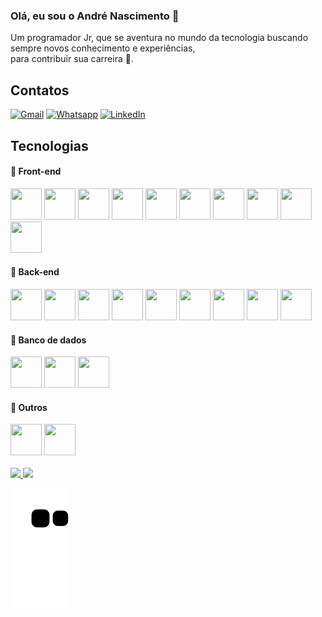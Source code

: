 ### Olá, eu sou o André Nascimento 👦
Um programador Jr, que se aventura no mundo da tecnologia buscando sempre novos conhecimento e experiências,<br> para contribuir sua carreira :dart:. 

## Contatos
[![Gmail](https://img.shields.io/badge/Gmail-D14836?style=for-the-badge&logo=gmail&logoColor=white)](mailto:andresilvay6@gmail.com)
[![Whatsapp](https://img.shields.io/badge/WhatsApp-25D366?style=for-the-badge&logo=whatsapp&logoColor=white)]()
[![LinkedIn](https://img.shields.io/badge/LinkedIn-0077B5?style=for-the-badge&logo=linkedin&logoColor=white)](https://www.linkedin.com/in/andr%C3%A9-nascimento-a46249192)

## Tecnologias
#### :beginner: Front-end
<div>
<img width="50" height="50" src="https://cdn.jsdelivr.net/gh/devicons/devicon/icons/bootstrap/bootstrap-original.svg" />
<img width="50" height="50" src="https://cdn.jsdelivr.net/gh/devicons/devicon/icons/css3/css3-original.svg" />
<img width="50" height="50" src="https://cdn.jsdelivr.net/gh/devicons/devicon/icons/html5/html5-original.svg" />
<img width="50" height="50" src="https://cdn.jsdelivr.net/gh/devicons/devicon/icons/javascript/javascript-original.svg" />
<img width="50" height="50" src="https://cdn.jsdelivr.net/gh/devicons/devicon/icons/jquery/jquery-original.svg" />
<img width="50" height="50" src="https://cdn.jsdelivr.net/gh/devicons/devicon/icons/sass/sass-original.svg" />
<img width="50" height="50" src="https://cdn.jsdelivr.net/gh/devicons/devicon/icons/vuejs/vuejs-original.svg" />
<img width="50" height="50" src="https://cdn.jsdelivr.net/gh/devicons/devicon/icons/react/react-original.svg" />
<img width="50" height="50" src="https://cdn.jsdelivr.net/gh/devicons/devicon/icons/flutter/flutter-original.svg" />
<img width="50" height="50" src="https://cdn.jsdelivr.net/gh/devicons/devicon/icons/angularjs/angularjs-original.svg" />
</div>

#### :beginner: Back-end
<div>
<img width="50" height="50" src="https://cdn.jsdelivr.net/gh/devicons/devicon/icons/composer/composer-original.svg" /> 
<img width="50" height="50" src="https://cdn.jsdelivr.net/gh/devicons/devicon/icons/dot-net/dot-net-original.svg" />
<img width="50" height="50" src="https://cdn.jsdelivr.net/gh/devicons/devicon/icons/laravel/laravel-plain.svg" />
<img width="50" height="50" src="https://cdn.jsdelivr.net/gh/devicons/devicon/icons/nodejs/nodejs-original.svg" /> 
<img width="50" height="50" src="https://cdn.jsdelivr.net/gh/devicons/devicon/icons/php/php-original.svg" /> 
<img width="50" height="50" src="https://cdn.jsdelivr.net/gh/devicons/devicon/icons/python/python-original.svg" />
<img width="50" height="50" src="https://cdn.jsdelivr.net/gh/devicons/devicon/icons/symfony/symfony-original.svg" />
<img width="50" height="50" src="https://cdn.jsdelivr.net/gh/devicons/devicon/icons/wordpress/wordpress-plain.svg" />
<img width="50" height="50" src="https://cdn.jsdelivr.net/gh/devicons/devicon/icons/csharp/csharp-original.svg" />
</div>

#### :beginner: Banco de dados
<div>
<img width="50" height="50" src="https://cdn.jsdelivr.net/gh/devicons/devicon/icons/mysql/mysql-original.svg" />
<img width="50" height="50" src="https://cdn.jsdelivr.net/gh/devicons/devicon/icons/postgresql/postgresql-original.svg" />
<img width="50" height="50" src="https://cdn.jsdelivr.net/gh/devicons/devicon/icons/mongodb/mongodb-original.svg" />
</div>

#### :beginner: Outros
<div>
<img width="50" height="50" src="https://cdn.jsdelivr.net/gh/devicons/devicon/icons/docker/docker-original-wordmark.svg" />
<img width="50" height="50" src="https://cdn.jsdelivr.net/gh/devicons/devicon/icons/git/git-original.svg" />
</div>

<br>
<div>
<a href="https://github.com/andre20022">
<img height="180em" src="https://github-readme-stats.vercel.app/api/top-langs/?username=andre20022&layout=compact&langs_count=7&theme=swift"/>
<img height="180em" src="https://github-readme-stats.vercel.app/api?username=andre20022&show_icons=true&theme=swift&include_all_commits=true&count_private=true"/>
</div>

![Snake animation](https://github.com/andre20022/andre20022/blob/output/github-contribution-grid-snake.svg)
